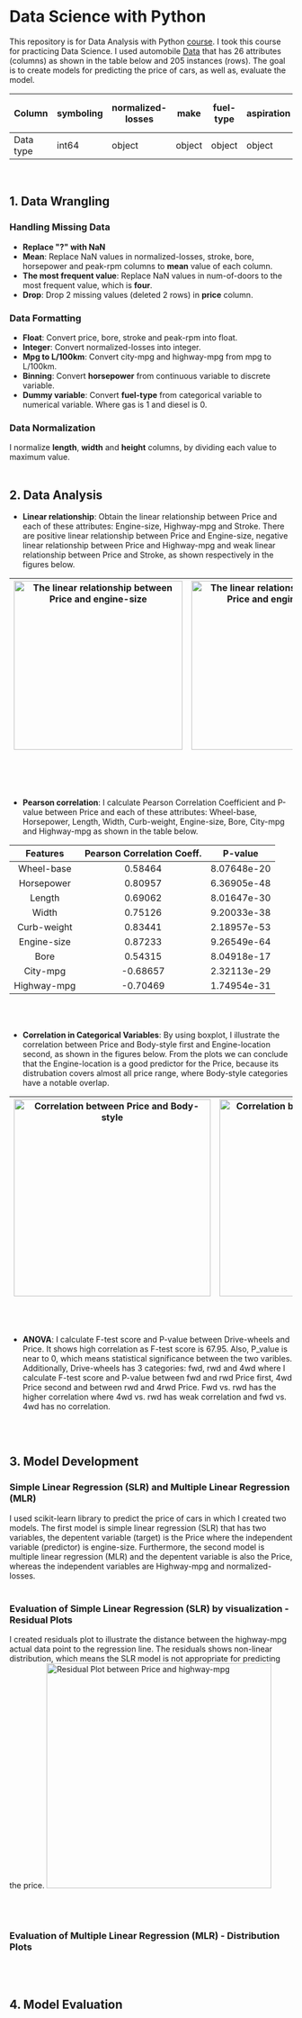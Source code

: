 # Data Science with Python
This repository is for Data Analysis with Python [course](https://cognitiveclass.ai/courses/data-analysis-python). I took this course for practicing Data Science. I used automobile [Data](https://s3-api.us-geo.objectstorage.softlayer.net/cf-courses-data/CognitiveClass/DA0101EN/auto.csv) that has 26 attributes (columns) as shown in the table below and 205 instances (rows). The goal is to create models for predicting the price of cars, as well as, evaluate the model. 

| Column | symboling | normalized-losses | make | fuel-type | aspiration | num-of-doors | body-style | drive-wheels | engine-location | wheel-base | length | width | height | curb-weight | engine-type | num-of-cylinders | engine-size | fuel-system | bore | stroke | compression-ratio | horsepower | peak-rpm | city-mpg | highway-mpg | price |
|-|-|-|-|-|-|-|-|-|-|-|-|-|-|-|-|-|-|-|-|-|-|-|-|-|-|-|
| Data type | int64 | object | object | object | object | object | object | object | object | float64 | float64 | float64 | float64 | int64 | object | object | int64 | object | object | object | float64 | object | object | int64 | int64 | object |
<br/>


## 1. Data Wrangling
### Handling Missing Data
- **Replace "?" with NaN**
- **Mean**: Replace NaN values in normalized-losses, stroke, bore, horsepower and peak-rpm columns to **mean** value of each column.
- **The most frequent value**: Replace NaN values in num-of-doors to the most frequent value, which is **four**.
- **Drop**: Drop 2 missing values (deleted 2 rows) in **price** column.

### Data Formatting
- **Float**: Convert price, bore, stroke and peak-rpm into float.
- **Integer**: Convert normalized-losses into integer.
- **Mpg to L/100km**: Convert city-mpg and highway-mpg from mpg to L/100km.
- **Binning**: Convert **horsepower** from continuous variable to discrete variable.
- **Dummy variable**: Convert **fuel-type** from categorical variable to numerical variable. Where gas is 1 and diesel is 0.

### Data Normalization
I normalize **length**, **width** and **height** columns, by dividing each value to maximum value.
<br/>
<br/>

## 2. Data Analysis
- **Linear relationship**: Obtain the linear relationship between Price and each of these attributes: Engine-size, Highway-mpg and Stroke. There are positive linear relationship between Price and Engine-size, negative linear relationship between Price and Highway-mpg and weak linear relationship between Price and Stroke, as shown respectively in the figures below.

| <img width="300" src="https://github.com/zahraa-m/Python_Projects/blob/master/Plots/Figure_1.png" alt="The linear relationship between Price and engine-size"/> | <img width="300" src="https://github.com/zahraa-m/Python_Projects/blob/master/Plots/Figure_2.png" alt="The linear relationship between Price and engine-size"/> | <img width="300" src="https://github.com/zahraa-m/Python_Projects/blob/master/Plots/Figure_3.png" alt="The linear relationship between Price and engine-size"/> |
|-|-|-|

<br/>
<br/>
<br/>

- **Pearson correlation**: I calculate Pearson Correlation Coefficient and P-value between Price and each of these attributes: Wheel-base, Horsepower, Length, Width, Curb-weight, Engine-size, Bore, City-mpg and Highway-mpg as shown in the table below.

| Features | Pearson Correlation Coeff. | P-value |
|:-:|:-:|:-:|
| Wheel-base | 0.58464 | 8.07648e-20 |
| Horsepower | 0.80957 | 6.36905e-48 |
| Length | 0.69062 | 8.01647e-30 |
| Width | 0.75126 | 9.20033e-38 |
| Curb-weight | 0.83441 | 2.18957e-53 |
| Engine-size | 0.87233 | 9.26549e-64 |
| Bore | 0.54315 | 8.04918e-17 |
| City-mpg | -0.68657 | 2.32113e-29 |
| Highway-mpg | -0.70469 | 1.74954e-31 |

<br/>
<br/>

- **Correlation in Categorical Variables**: By using boxplot, I illustrate the correlation between Price and Body-style first and Engine-location second, as shown in the figures below. From the plots we can conclude that the Engine-location is a good predictor for the Price, because its distrubation covers almost all price range, where Body-style categories have a notable overlap.

| <img width="350" src="https://github.com/zahraa-m/Python_Projects/blob/master/Plots/Figure_4.png" alt="Correlation between Price and Body-style"/> | <img width="350" src="https://github.com/zahraa-m/Python_Projects/blob/master/Plots/Figure_5.png" alt="Correlation between Price and Engine-location"/> |
|-|-|

<br/>
<br/>

- **ANOVA**: I calculate F-test score and P-value between Drive-wheels and Price. It shows high correlation as F-test score is 67.95. Also, P_value is near to 0, which means statistical significance between the two varibles. Additionally, Drive-wheels has 3 categories: fwd, rwd and 4wd where I calculate F-test score and P-value between fwd and rwd Price first, 4wd Price second and between rwd and 4rwd Price. Fwd vs. rwd has the higher correlation where 4wd vs. rwd has weak correlation and fwd vs. 4wd has no correlation.

<br/>
<br/>

## 3. Model Development
### Simple Linear Regression (SLR) and Multiple Linear Regression (MLR)
I used scikit-learn library to predict the price of cars in which I created two models. The first model is simple linear regression (SLR) that has two variables, the depentent variable (target) is the Price where the independent variable (predictor) is engine-size. Furthermore, the second model is multiple linear regression (MLR) and the depentent variable is also the Price, whereas the independent variables are Highway-mpg and normalized-losses.
<br/>
<br/>
### Evaluation of Simple Linear Regression (SLR) by visualization - Residual Plots
I created residuals plot to illustrate the distance between the highway-mpg actual data point to the regression line. The residuals shows non-linear distribution, which means the SLR model is not appropriate for predicting the price. 
<img width="400" src="https://github.com/zahraa-m/Python_Projects/blob/master/Plots/Figure_6.png" alt="Residual Plot between Price and highway-mpg"/>

<br/>
<br/>

### Evaluation of Multiple Linear Regression (MLR) - Distribution Plots

<br/>
<br/>

## 4. Model Evaluation


